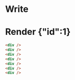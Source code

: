 # Write
  <div data-marko-key="0 s0-0"></div><div data-marko-key="1 s0-0"></div><div></div><div></div><div></div><div></div><div></div>

# Render {"id":1}
```html
<div />
<div />
<div />
<div />
<div />
<div />
<div />
```